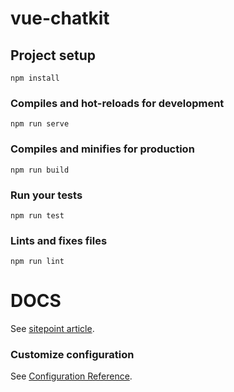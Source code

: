 # vue-chatkit

## Project setup
```
npm install
```

### Compiles and hot-reloads for development
```
npm run serve
```

### Compiles and minifies for production
```
npm run build
```

### Run your tests
```
npm run test
```

### Lints and fixes files
```
npm run lint
```

# DOCS
See [sitepoint article](https://www.sitepoint.com/pusher-vue-real-time-chat-app/).

### Customize configuration
See [Configuration Reference](https://cli.vuejs.org/config/).
